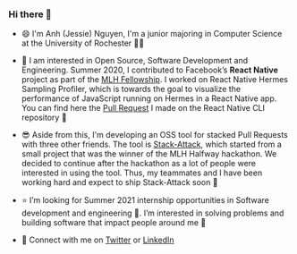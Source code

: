 ### Hi there 👋 

<!--
**jessieAnhNguyen/jessieAnhNguyen** is a ✨ _special_ ✨ repository because its `README.md` (this file) appears on your GitHub profile.

Here are some ideas to get you started:

- 🔭 I’m currently working on ...
- 🌱 I’m currently learning ...
- 👯 I’m looking to collaborate on ...
- 🤔 I’m looking for help with ...
- 💬 Ask me about ...
- 📫 How to reach me: ...
- 😄 Pronouns: ...
- ⚡ Fun fact: ...
-->

- :smile: I'm Anh (Jessie) Nguyen, I'm a junior majoring in Computer Science at the University of Rochester :woman_technologist:

- :star_struck: I am interested in Open Source, Software Development and Engineering. Summer 2020, I contributed to Facebook’s **React Native** project as part of the [MLH Fellowship](https://fellowship.mlh.io/). I worked on React Native Hermes Sampling Profiler, which is towards the goal to visualize the performance of JavaScript running on Hermes in a React Native app. You can find here the [Pull Request](https://github.com/react-native-community/cli/pull/1246) I made on the React Native CLI repository :partying_face:

- :sunglasses: Aside from this, I'm developing an OSS tool for stacked Pull Requests with three other friends. The tool is [Stack-Attack](https://github.com/taneliang/stack-attack), which started from a small project that was the winner of the MLH Halfway hackathon. We decided to continue after the hackathon as a lot of people were interested in using the tool. Thus, my teammates and I have been working hard and expect to ship Stack-Attack soon :rocket:

- :star: I’m looking for Summer 2021 internship opportunities in Software development and engineering :raising_hand:. I’m interested in solving problems and building software that impact people around me :raised_hands: 

- :handshake: Connect with me on [Twitter](https://twitter.com/jessie_anh_ng) or [LinkedIn](https://www.linkedin.com/in/jessieanh/)
